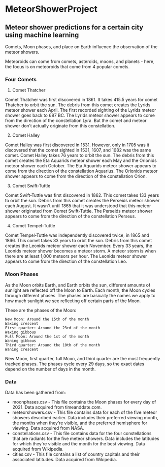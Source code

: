 # MeteorShowerProject
 
## Meteor shower predictions for a certain city using machine learning

Comets, Moon phases, and place on Earth influence the observation of the meteor showers.

Meteoroids can come from comets, asteroids, moons, and planets - here, the focus is on meteoroids that come from 4 popular comets.

### Four Comets

1. Comet Thatcher

Comet Thatcher was first discovered in 1861. It takes 415.5 years for comet Thatcher to orbit the sun.
The debris from this comet creates the Lyrids meteor shower each April. The first recorded sighting of the Lyrids meteor shower goes back to 687 BC.
The Lyrids meteor shower appears to come from the direction of the constellation Lyra. But the comet and meteor shower don't actually originate from this constellation.

2. Comet Halley

Comet Halley was first discovered in 1531. However, only in 1705 was it discovered that the comet sighted in 1531, 1607, and 1682 was the same comet.
Comet Halley takes 76 years to orbit the sun. The debris from this comet creates the Eta Aquarids meteor shower each May and the Orionids meteor shower each October.
The Eta Aquarids meteor shower appears to come from the direction of the constellation Aquarius. The Orionids meteor shower appears to come from the direction of the constellation Orion.

3. Comet Swift-Tuttle

Comet Swift-Tuttle was first discovered in 1862. This comet takes 133 years to orbit the sun. Debris from this comet creates the Perseids meteor shower each August.
It wasn't until 1865 that it was understood that this meteor shower originated from Comet Swift-Tuttle. The Perseids meteor shower appears to come from the direction of the constellation Perseus.

4. Comet Tempel-Tuttle

Comet Tempel-Tuttle was independently discovered twice, in 1865 and 1866. This comet takes 33 years to orbit the sun. Debris from this comet creates the Leonids meteor shower each November.
Every 33 years, the Leonids meteor shower becomes a meteor storm. A meteor storm is when there are at least 1,000 meteors per hour. The Leonids meteor shower appears to come from the direction of the constellation Leo.

### Moon Phases

As the Moon orbits Earth, and Earth orbits the sun, different amounts of sunlight are reflected off the Moon to Earth. Each month, the Moon cycles through different phases. The phases are basically the names we apply to how much sunlight we see reflecting off certain parts of the Moon.

These are the phases of the Moon:

    New Moon: Around the 15th of the month
    Waxing crescent
    First quarter: Around the 23rd of the month
    Waxing gibbous
    Full Moon: Around the 1st of the month
    Waning gibbous
    Third quarter: Around the 10th of the month
    Waning crescent

New Moon, first quarter, full Moon, and third quarter are the most frequently tracked phases. The phases cycle every 29 days, so the exact dates depend on the number of days in the month.

### Data

Data has been gathered from:
- moonphases.csv - This file contains the Moon phases for every day of 2021. Data acquired from timeanddate.com.
- meteorshowers.csv - This file contains data for each of the five meteor showers described earlier. Data includes their preferred viewing month, the months when they're visible, and the preferred hemisphere for viewing. Data acquired from NASA.
- constellations.csv - This file contains data for the four constellations that are radiants for the five meteor showers. Data includes the latitudes for which they're visible and the month for the best viewing. Data acquired from Wikipedia.
- cities.csv - This file contains a list of country capitals and their associated latitudes. Data acquired from Wikipedia.

